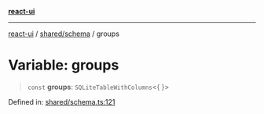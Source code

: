 [**react-ui**](../../../README.md)

***

[react-ui](../../../README.md) / [shared/schema](../README.md) / groups

# Variable: groups

> `const` **groups**: `SQLiteTableWithColumns`\<\{ \}\>

Defined in: [shared/schema.ts:121](https://github.com/UWA-CITS5206-DMR/react-ui/blob/7050e78c07ed514b5a3e8c4228a2104c7641f592/shared/schema.ts#L121)
